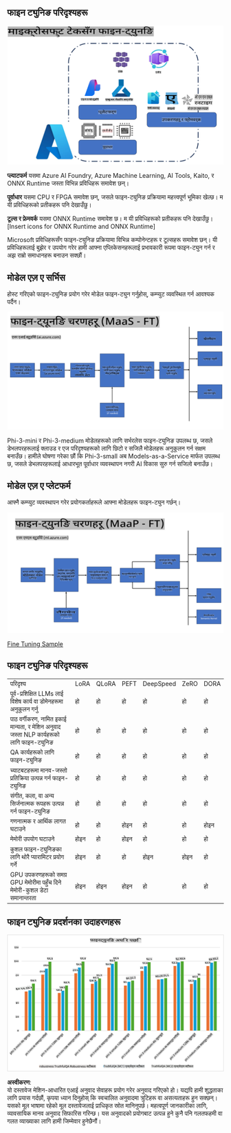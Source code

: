 ## फाइन ट्युनिङ परिदृश्यहरू

![FineTuning with MS Services](../../../../translated_images/FinetuningwithMS.25759a0154a97ad90e43a6cace37d6bea87f0ac0236ada3ad5d4a1fbacc3bdf7.ne.png)

**प्ल्याटफर्म** यसमा Azure AI Foundry, Azure Machine Learning, AI Tools, Kaito, र ONNX Runtime जस्ता विभिन्न प्रविधिहरू समावेश छन्। 

**पूर्वाधार** यसमा CPU र FPGA समावेश छन्, जसले फाइन-ट्युनिङ प्रक्रियामा महत्त्वपूर्ण भूमिका खेल्छ। म यी प्रविधिहरूको प्रतीकहरू पनि देखाउँछु।

**टूल्स र फ्रेमवर्क** यसमा ONNX Runtime समावेश छ। म यी प्रविधिहरूको प्रतीकहरू पनि देखाउँछु।  
[Insert icons for ONNX Runtime and ONNX Runtime]

Microsoft प्रविधिहरूसँग फाइन-ट्युनिङ प्रक्रियामा विभिन्न कम्पोनेन्टहरू र टूल्सहरू समावेश छन्। यी प्रविधिहरूलाई बुझेर र उपयोग गरेर हामी आफ्ना एप्लिकेसनहरूलाई प्रभावकारी रूपमा फाइन-ट्युन गर्न र अझ राम्रो समाधानहरू बनाउन सक्छौं। 

## मोडेल एज़ ए सर्भिस

होस्ट गरिएको फाइन-ट्युनिङ प्रयोग गरेर मोडेल फाइन-ट्युन गर्नुहोस्, कम्प्युट व्यवस्थित गर्न आवश्यक पर्दैन।

![MaaS Fine Tuning](../../../../translated_images/MaaSfinetune.6184d80a336ea9d7bb67a581e9e5d0b021cafdffff7ba257c2012e2123e0d77e.ne.png)

Phi-3-mini र Phi-3-medium मोडेलहरूको लागि सर्भरलेस फाइन-ट्युनिङ उपलब्ध छ, जसले डेभलपरहरूलाई क्लाउड र एज परिदृश्यहरूको लागि छिटो र सजिलै मोडेलहरू अनुकूलन गर्न सक्षम बनाउँछ। हामीले घोषणा गरेका छौं कि Phi-3-small अब Models-as-a-Service मार्फत उपलब्ध छ, जसले डेभलपरहरूलाई आधारभूत पूर्वाधार व्यवस्थापन नगरी AI विकास सुरु गर्न सजिलो बनाउँछ। 

## मोडेल एज़ ए प्लेटफर्म 

आफ्नै कम्प्युट व्यवस्थापन गरेर प्रयोगकर्ताहरूले आफ्ना मोडेलहरू फाइन-ट्युन गर्छन्।

![Maap Fine Tuning](../../../../translated_images/MaaPFinetune.cf8b08ef05bf57f362da90834be87562502f4370de4a7325a9fb03b8c008e5e7.ne.png)

[Fine Tuning Sample](https://github.com/Azure/azureml-examples/blob/main/sdk/python/foundation-models/system/finetune/chat-completion/chat-completion.ipynb)

## फाइन ट्युनिङ परिदृश्यहरू 

| | | | | | | |
|-|-|-|-|-|-|-|
|परिदृश्य|LoRA|QLoRA|PEFT|DeepSpeed|ZeRO|DORA|
|पूर्व-प्रशिक्षित LLMs लाई विशेष कार्य वा डोमेनहरूमा अनुकूलन गर्नु|हो|हो|हो|हो|हो|हो|
|पाठ वर्गीकरण, नामित इकाई मान्यता, र मेशिन अनुवाद जस्ता NLP कार्यहरूको लागि फाइन-ट्युनिङ|हो|हो|हो|हो|हो|हो|
|QA कार्यहरूको लागि फाइन-ट्युनिङ|हो|हो|हो|हो|हो|हो|
|च्याटबटहरूमा मानव-जस्तो प्रतिक्रिया उत्पन्न गर्न फाइन-ट्युनिङ|हो|हो|हो|हो|हो|हो|
|संगीत, कला, वा अन्य सिर्जनात्मक रूपहरू उत्पन्न गर्न फाइन-ट्युनिङ|हो|हो|हो|हो|हो|हो|
|गणनात्मक र आर्थिक लागत घटाउने|हो|हो|होइन|हो|हो|होइन|
|मेमोरी उपयोग घटाउने|होइन|हो|होइन|हो|हो|हो|
|कुशल फाइन-ट्युनिङका लागि थोरै प्यारामिटर प्रयोग गर्ने|होइन|हो|हो|होइन|होइन|हो|
|GPU उपकरणहरूको समग्र GPU मेमोरीमा पहुँच दिने मेमोरी-कुशल डेटा समानान्तरता|होइन|होइन|होइन|हो|हो|हो|

## फाइन ट्युनिङ प्रदर्शनका उदाहरणहरू

![Finetuning Performance](../../../../translated_images/Finetuningexamples.9dbf84557eef43e011eb7cadf51f51686f9245f7953e2712a27095ab7d18a6d1.ne.png)

**अस्वीकरण**:  
यो दस्तावेज मेशिन-आधारित एआई अनुवाद सेवाहरू प्रयोग गरेर अनुवाद गरिएको हो। यद्यपि हामी शुद्धताका लागि प्रयास गर्दछौं, कृपया ध्यान दिनुहोस् कि स्वचालित अनुवादमा त्रुटिहरू वा असत्यताहरू हुन सक्छन्। यसको मूल भाषामा रहेको मूल दस्तावेजलाई प्राधिकृत स्रोत मानिनुपर्छ। महत्वपूर्ण जानकारीका लागि, व्यावसायिक मानव अनुवाद सिफारिस गरिन्छ। यस अनुवादको प्रयोगबाट उत्पन्न हुने कुनै पनि गलतफहमी वा गलत व्याख्याका लागि हामी जिम्मेवार हुनेछैनौं।